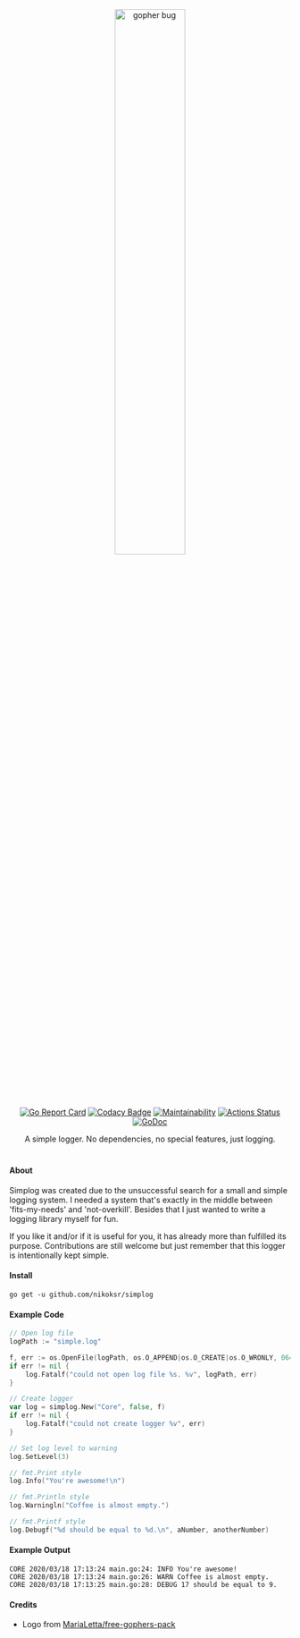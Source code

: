 <div align="center">
<img 
    width=50% 
    src="images/gopher-bug.svg" 
    alt="gopher bug"
/>

[![Go Report Card](https://goreportcard.com/badge/github.com/nikoksr/simplog)](https://goreportcard.com/report/github.com/nikoksr/simplog)
[![Codacy Badge](https://api.codacy.com/project/badge/Grade/643b7cce9fd2491e9fde38de6e1c58ad)](https://www.codacy.com/manual/nikoksr/proji?utm_source=github.com&utm_medium=referral&utm_content=nikoksr/proji&utm_campaign=Badge_Grade)
[![Maintainability](https://api.codeclimate.com/v1/badges/c9295422ae29fb489503/maintainability)](https://codeclimate.com/github/nikoksr/simplog/maintainability)
[![Actions Status](https://github.com/nikoksr/simplog/workflows/Go-Test/badge.svg)](https://github.com/{owner}/{repo}/actions)
[![GoDoc](https://godoc.org/github.com/nikoksr/simplog?status.svg)](https://godoc.org/github.com/nikoksr/simplog)

</div>

<p align="center">A simple logger. No dependencies, no special features, just logging.</p>

<h1></h1>

#### About

<p>Simplog was created due to the unsuccessful search for a small and simple logging system. I needed a system that's exactly in the middle between 'fits-my-needs' and 'not-overkill'. Besides that I just wanted to write a logging library myself for fun. 

If you like it and/or if it is useful for you, it has already more than fulfilled its purpose. Contributions are still welcome but just remember that this logger is intentionally kept simple.
</p>

#### Install <a id="install"></a>

`go get -u github.com/nikoksr/simplog`

#### Example Code

```go
// Open log file
logPath := "simple.log"

f, err := os.OpenFile(logPath, os.O_APPEND|os.O_CREATE|os.O_WRONLY, 0644)
if err != nil {
	log.Fatalf("could not open log file %s. %v", logPath, err)
}

// Create logger
var log = simplog.New("Core", false, f)
if err != nil {
    log.Fatalf("could not create logger %v", err)
}

// Set log level to warning
log.SetLevel(3)

// fmt.Print style
log.Info("You're awesome!\n")

// fmt.Println style
log.Warningln("Coffee is almost empty.")

// fmt.Printf style
log.Debugf("%d should be equal to %d.\n", aNumber, anotherNumber)
```

#### Example Output

```
CORE 2020/03/18 17:13:24 main.go:24: INFO You're awesome!
CORE 2020/03/18 17:13:24 main.go:26: WARN Coffee is almost empty.
CORE 2020/03/18 17:13:25 main.go:28: DEBUG 17 should be equal to 9.
```

#### Credits

-   Logo from [MariaLetta/free-gophers-pack](https://github.com/MariaLetta/free-gophers-pack)
